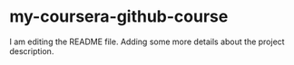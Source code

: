 # my-coursera-github-course
I am editing the README file. Adding some more details about the project description.
